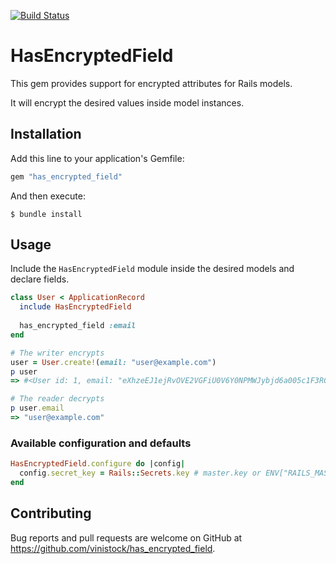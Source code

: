 [![Build Status](https://github.com/vinistock/has_encrypted_field/workflows/Ruby/badge.svg?branch=master)](https://github.com/vinistock/has_encrypted_field/actions)

# HasEncryptedField

This gem provides support for encrypted attributes for Rails models.

It will encrypt the desired values inside model instances.

## Installation

Add this line to your application's Gemfile:

```ruby
gem "has_encrypted_field"
```

And then execute:

    $ bundle install

## Usage

Include the `HasEncryptedField` module inside the desired models and declare fields.

```ruby
class User < ApplicationRecord
  include HasEncryptedField
  
  has_encrypted_field :email
end

# The writer encrypts
user = User.create!(email: "user@example.com")
p user
=> #<User id: 1, email: "eXhzeEJ1ejRvOVE2VGFiU0V6Y0NPMWJybjd6a005c1F3RGh0R3...">

# The reader decrypts
p user.email
=> "user@example.com"
```

### Available configuration and defaults

```ruby
HasEncryptedField.configure do |config|
  config.secret_key = Rails::Secrets.key # master.key or ENV["RAILS_MASTER_KEY"]
end
```

## Contributing

Bug reports and pull requests are welcome on GitHub at https://github.com/vinistock/has_encrypted_field.
